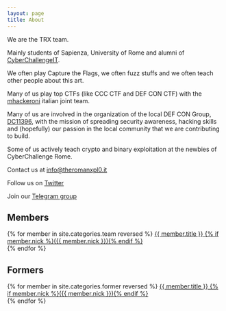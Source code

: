 ```yaml
---
layout: page
title: About
---
```


We are the TRX team.

Mainly students of Sapienza, University of Rome and alumni of <a href="https://cyberchallenge.it">CyberChallengeIT</a>.

We often play Capture the Flags, we often fuzz stuffs and we often teach other people about this art.

Many of us play top CTFs (like CCC CTF and DEF CON CTF) with the <a href="https://twitter.com/mhackeroni">mhackeroni</a> italian joint team.

Many of us are involved in the organization of the local DEF CON Group, <a href="https://defcon11396.it">DC11396</a>, with the mission of spreading security awareness, hacking skills and (hopefully) our passion in the local community that we are contributing to build.

Some of us actively teach crypto and binary exploitation at the newbies of CyberChallenge Rome.

Contact us at <a href="mailto:info@theromanxpl0.it">info@theromanxpl0.it</a>

Follow us on [Twitter](https://twitter.com/TheRomanXpl0it)

Join our [Telegram group](https://t.me/TheRomanChat)

<h2>Members</h2>

<div class="members">
    {% for member in site.categories.team reversed %}
    <a href="{{ member.url }}">
        {{ member.title }} {% if member.nick %}({{ member.nick }}){% endif %}<br>
    </a>
    {% endfor %}
</div>

<h2>Formers</h2>

<div class="members">
    {% for member in site.categories.former reversed %}
    <a href="{{ member.url }}">
        {{ member.title }} {% if member.nick %}({{ member.nick }}){% endif %}<br>
    </a>
    {% endfor %}
</div>

